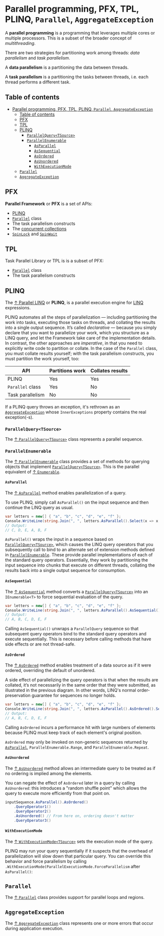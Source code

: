 # Parallel programming, PFX, TPL, PLINQ, `Parallel`, `AggregateException`

A **parallel programming** is a programming that leverages multiple cores or multiple processors. This is a subset of the broader concept of _multithreading_.

There are two strategies for partitioning work among threads: _data parallelism_ and _task parallelism_.

A **data parallelism** is a partitioning the data between threads.

A **task parallelism** is a partitioning the tasks between threads, i.e. each thread performs a different task.

## Table of contents

- [Parallel programming, PFX, TPL, PLINQ, `Parallel`, `AggregateException`](#parallel-programming-pfx-tpl-plinq-parallel-aggregateexception)
  - [Table of contents](#table-of-contents)
  - [PFX](#pfx)
  - [TPL](#tpl)
  - [PLINQ](#plinq)
    - [`ParallelQuery<TSource>`](#parallelquerytsource)
    - [`ParallelEnumerable`](#parallelenumerable)
      - [`AsParallel`](#asparallel)
      - [`AsSequential`](#assequential)
      - [`AsOrdered`](#asordered)
      - [`AsUnordered`](#asunordered)
      - [`WithExecutionMode`](#withexecutionmode)
  - [`Parallel`](#parallel)
  - [`AggregateException`](#aggregateexception)

## PFX

**Parallel Framework** or **PFX** is a set of APIs:

- [PLINQ](#plinq)
- [`Parallel`](#parallel) class
- The task parallelism constructs
- The [concurrent collections](collections.md#concurrent-collections)
- [`SpinLock`](synchronization/locking.md#spinlock) and [`SpinWait`](synchronization/locking.md#spinwait)

## TPL

Task Parallel Library or TPL is is a subset of PFX:

- [`Parallel`](#parallel) class
- The task parallelism constructs

## PLINQ

The [↑ Parallel LINQ](https://learn.microsoft.com/en-us/dotnet/standard/parallel-programming/introduction-to-plinq) or **PLINQ**, is a parallel execution engine for [LINQ](/csharp/linq.md) expressions.

PLINQ automates all the steps of parallelization — including partitioning the work into tasks, executing those tasks on threads, and collating the results into a single output sequence. It’s called _declarative_ — because you simply declare that you want to parallelize your work, which you structure as a LINQ query, and let the Framework take care of the implementation details. In contrast, the other approaches are _imperative_, in that you need to explicitly write code to partition or collate. In the case of the `Parallel` class, you must collate results yourself; with the task parallelism constructs, you must partition the work yourself, too:

| API              | Partitions work | Collates results |
| ---------------- | --------------- | ---------------- |
| PLINQ            | Yes             | Yes              |
| `Parallel` class | Yes             | No               |
| Task parallelism | No              | No               |

If a PLINQ query throws an exception, it's rethrown as an [`AggregateException`](#aggregateexception) whose `InnerExceptions` property contains the real exception(-s).

### `ParallelQuery<TSource>`

The [↑ `ParallelQuery<TSource>`](https://learn.microsoft.com/en-us/dotnet/api/system.linq.parallelquery-1) class represents a parallel sequence.

### `ParallelEnumerable`

The [↑ `ParallelEnumerable`](https://learn.microsoft.com/en-us/dotnet/api/system.linq.parallelenumerable) class provides a set of methods for querying objects that implement [`ParallelQuery<TSource>`](#parallelquerytsource). This is the parallel equivalent of [↑ `Enumerable`](https://learn.microsoft.com/en-us/dotnet/api/system.linq.enumerable).

#### `AsParallel`

The [↑ `AsParallel`](https://learn.microsoft.com/en-us/dotnet/api/system.linq.parallelenumerable.asparallel) method enables parallelization of a query.

To use PLINQ, simply call `AsParallel()` on the input sequence and then continue the LINQ query as usual.

```csharp
var letters = new[] { "a", "b", "c", "d", "e", "f" };
Console.WriteLine(string.Join(", ", letters.AsParallel().Select(x => x.ToUpper())));
// Output:
// C, D, E, A, B, F
```

`AsParallel()` wraps the input in a sequence based on [`ParallelQuery<TSource>`](#parallelquerytsource), which causes the LINQ query operators that you subsequently call to bind to an alternate set of extension methods defined in [`ParallelEnumerable`](#parallelenumerable). These provide parallel implementations of each of the standard query operators. Essentially, they work by partitioning the input sequence into chunks that execute on different threads, collating the results back into a single output sequence for consumption.

#### `AsSequential`

The [↑ `AsSequential`](https://learn.microsoft.com/en-us/dotnet/api/system.linq.parallelenumerable.assequential) method converts a [`ParallelQuery<TSource>`](#parallelquerytsource) into an `IEnumerable<T>` to force sequential evaluation of the query.

```csharp
var letters = new[] { "a", "b", "c", "d", "e", "f" };
Console.WriteLine(string.Join(", ", letters.AsParallel().AsSequential().Select(x => x.ToUpper())));
// Output:
// A, B, C, D, E, F
```

Calling `AsSequential()` unwraps a `ParallelQuery` sequence so that subsequent query operators bind to the standard query operators and execute sequentially. This is necessary before calling methods that have side effects or are not thread-safe.

#### `AsOrdered`

The [↑ `AsOrdered`](https://learn.microsoft.com/en-us/dotnet/api/system.linq.parallelenumerable.asordered) method enables treatment of a data source as if it were ordered, overriding the default of unordered.

A side effect of parallelizing the query operators is that when the results are collated, it’s not necessarily in the same order that they were submitted, as illustrated in the previous diagram. In other words, LINQ's normal order-preservation guarantee for sequences no longer holds.

```csharp
var letters = new[] { "a", "b", "c", "d", "e", "f" };
Console.WriteLine(string.Join(", ", letters.AsParallel().AsOrdered().Select(x => x.ToUpper())));
// Output:
// A, B, C, D, E, F
```

Calling `AsOrdered` incurs a performance hit with large numbers of elements because PLINQ must keep track of each element's original position.

`AsOrdered` may only be invoked on non-generic sequences returned by [`AsParallel`](#asparallel), `ParallelEnumerable.Range`, and `ParallelEnumerable.Repeat`.

#### `AsUnordered`

The [↑ `AsUnordered`](https://learn.microsoft.com/en-us/dotnet/api/system.linq.parallelenumerable.asunordered) method allows an intermediate query to be treated as if no ordering is implied among the elements.

You can negate the effect of `AsOrdered` later in a query by calling `AsUnordered`: this introduces a "random shuffle point" which allows the query to execute more efficiently from that point on.

```csharp
inputSequence.AsParallel().AsOrdered()
    .QueryOperator1()
    .QueryOperator2()
    .AsUnordered() // From here on, ordering doesn't matter
    .QueryOperator3()
```

#### `WithExecutionMode`

The [↑ `WithExecutionMode<TSource>`](https://learn.microsoft.com/en-us/dotnet/api/system.linq.parallelenumerable.withexecutionmode) sets the execution mode of the query.

PLINQ may run your query sequentially if it suspects that the overhead of parallelization will slow down that particular query. You can override this behavior and force parallelism by calling `.WithExecutionMode(ParallelExecutionMode.ForceParallelism` after `AsParallel()`:

## `Parallel`

The [↑ `Parallel`](https://learn.microsoft.com/en-us/dotnet/api/system.threading.tasks.parallel) class provides support for parallel loops and regions.

## `AggregateException`

The [↑ `AggregateException`](https://learn.microsoft.com/en-us/dotnet/api/system.aggregateexception) class represents one or more errors that occur during application execution.
